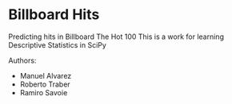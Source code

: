 # Billboard Hits
Predicting hits in Billboard The Hot 100
This is a work for learning Descriptive Statistics in SciPy

Authors: 
* Manuel Alvarez
* Roberto Traber
* Ramiro Savoie
